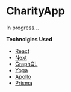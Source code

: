 # CharityApp
In progress...

**Technolgies Used**
* [React](https://reactjs.org/)
* [Next](https://nextjs.org/)
* [GraphQL](https://graphql.org/)
* [Yoga](https://github.com/prisma-labs/graphql-yoga)
* [Apollo](https://www.apollographql.com/)
* [Prisma](https://www.prisma.io/)
